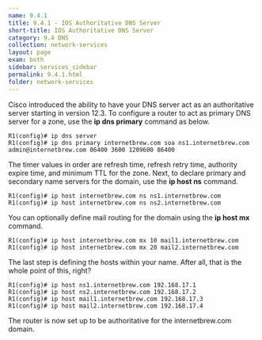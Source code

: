 ```yaml
---
name: 9.4.1
title: 9.4.1 - IOS Authoritative DNS Server
short-title: IOS Authoritative DNS Server
category: 9.4 DNS
collection: network-services
layout: page
exam: both
sidebar: services_sidebar
permalink: 9.4.1.html
folder: network-services
---
```

Cisco introduced the ability to have your DNS server act as an authoritative server starting in version 12.3. To configure a router to act as primary DNS server for a zone, use the **ip dns primary** command as below.
```
R1(config)# ip dns server
R1(config)# ip dns primary internetbrew.com soa ns1.internetbrew.com admin@internetbrew.com 86400 3600 1209600 86400
```
The timer values in order are refresh time, refresh retry time, authority expire time, and minimum TTL for the zone. Next, to declare primary and secondary name servers for the domain, use the **ip host ns** command.
```
R1(config)# ip host internetbrew.com ns ns1.internetbrew.com
R1(config)# ip host internetbrew.com ns ns2.internetbrew.com
```
You can optionally define mail routing for the domain using the **ip host mx** command.
```
R1(config)# ip host internetbrew.com mx 10 mail1.internetbrew.com
R1(config)# ip host internetbrew.com mx 20 mail2.internetbrew.com
```
The last step is defining the hosts within your name. After all, that is the whole point of this, right?
```
R1(config)# ip host ns1.internetbrew.com 192.168.17.1
R1(config)# ip host ns2.internetbrew.com 192.168.17.2
R1(config)# ip host mail1.internetbrew.com 192.168.17.3
R1(config)# ip host mail2.internetbrew.com 192.168.17.4
```
The router is now set up to be authoritative for the internetbrew.com domain.
